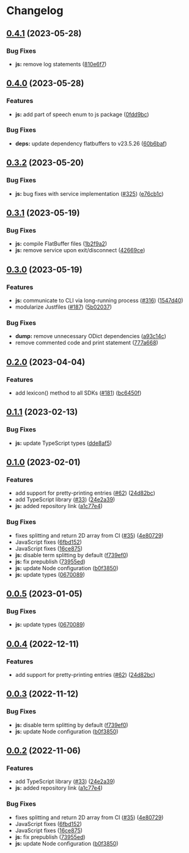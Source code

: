# Changelog

## [0.4.1](https://github.com/TheOpenDictionary/odict/compare/js-v0.4.0...js-v0.4.1) (2023-05-28)


### Bug Fixes

* **js:** remove log statements ([810e6f7](https://github.com/TheOpenDictionary/odict/commit/810e6f7b0a772cc0d58797f02ff4c962a9e98bcc))

## [0.4.0](https://github.com/TheOpenDictionary/odict/compare/js-v0.3.2...js-v0.4.0) (2023-05-28)


### Features

* **js:** add part of speech enum to js package ([0fdd9bc](https://github.com/TheOpenDictionary/odict/commit/0fdd9bc073a20769a6bb80939290a8981d526920))


### Bug Fixes

* **deps:** update dependency flatbuffers to v23.5.26 ([60b6baf](https://github.com/TheOpenDictionary/odict/commit/60b6baf51caaf8d835a5bc8d2c1c052926224364))

## [0.3.2](https://github.com/TheOpenDictionary/odict/compare/js-v0.3.1...js-v0.3.2) (2023-05-20)


### Bug Fixes

* **js:** bug fixes with service implementation ([#325](https://github.com/TheOpenDictionary/odict/issues/325)) ([e76cb1c](https://github.com/TheOpenDictionary/odict/commit/e76cb1c1ba1724528d7113c924d2b582494eb11b))

## [0.3.1](https://github.com/TheOpenDictionary/odict/compare/js-v0.3.0...js-v0.3.1) (2023-05-19)


### Bug Fixes

* **js:** compile FlatBuffer files ([1b2f9a2](https://github.com/TheOpenDictionary/odict/commit/1b2f9a25def93b954ada35d31db0dc4367fc4d4d))
* **js:** remove service upon exit/disconnect ([42669ce](https://github.com/TheOpenDictionary/odict/commit/42669ce4e7478d5acd69342dac70d9cebcbc4c4a))

## [0.3.0](https://github.com/TheOpenDictionary/odict/compare/js-v0.2.0...js-v0.3.0) (2023-05-19)


### Features

* **js:** communicate to CLI via long-running process ([#316](https://github.com/TheOpenDictionary/odict/issues/316)) ([1547d40](https://github.com/TheOpenDictionary/odict/commit/1547d409af52763dac16ab7cb3e11b7cb89609e2))
* modularize Justfiles ([#187](https://github.com/TheOpenDictionary/odict/issues/187)) ([5b02037](https://github.com/TheOpenDictionary/odict/commit/5b0203772975518cb2428b36a7dbb7c050179937))


### Bug Fixes

* **dump:** remove unnecessary ODict dependencies ([a93c14c](https://github.com/TheOpenDictionary/odict/commit/a93c14cd108764c86ad2fa3b4c8fc721aaace0c7))
* remove commented code and print statement ([777a668](https://github.com/TheOpenDictionary/odict/commit/777a6686179bc0b5cdd294b2bcc9cf7e81364587))

## [0.2.0](https://github.com/TheOpenDictionary/odict/compare/js-v0.1.1...js-v0.2.0) (2023-04-04)


### Features

* add lexicon() method to all SDKs ([#181](https://github.com/TheOpenDictionary/odict/issues/181)) ([bc6450f](https://github.com/TheOpenDictionary/odict/commit/bc6450fdbc2e9848e1376a6433aa6b759219ff1f))

## [0.1.1](https://github.com/TheOpenDictionary/odict/compare/js-v0.1.0...js-v0.1.1) (2023-02-13)


### Bug Fixes

* **js:** update TypeScript types ([dde8af5](https://github.com/TheOpenDictionary/odict/commit/dde8af56457e44ac1bee808f02ba18a640bb86ac))

## [0.1.0](https://github.com/TheOpenDictionary/odict/compare/js-v0.0.5...js-v0.1.0) (2023-02-01)


### Features

* add support for pretty-printing entries ([#62](https://github.com/TheOpenDictionary/odict/issues/62)) ([24d82bc](https://github.com/TheOpenDictionary/odict/commit/24d82bcf44b896347f4c9e9210cfe72bea82d978))
* add TypeScript library ([#33](https://github.com/TheOpenDictionary/odict/issues/33)) ([24e2a39](https://github.com/TheOpenDictionary/odict/commit/24e2a397931ed6d9fcbf71b7cc347f5c8bc9f52d))
* **js:** added repository link ([a1c77e4](https://github.com/TheOpenDictionary/odict/commit/a1c77e48a1387afdbafdade58009627950095b45))


### Bug Fixes

* fixes splitting and return 2D array from CI ([#35](https://github.com/TheOpenDictionary/odict/issues/35)) ([4e80729](https://github.com/TheOpenDictionary/odict/commit/4e80729de3a96059774753b89ec336b66f1d729f))
* JavaScript fixes ([6fbd152](https://github.com/TheOpenDictionary/odict/commit/6fbd1528f63a55f6b2aded8f39b3ab155f62bb80))
* JavaScript fixes ([16ce875](https://github.com/TheOpenDictionary/odict/commit/16ce87517509c08c7081d5d24f0e82fcd3631793))
* **js:** disable term splitting by default ([f739ef0](https://github.com/TheOpenDictionary/odict/commit/f739ef0bc8ef4709b3fea52cc8b00486c547366d))
* **js:** fix prepublish ([73955ed](https://github.com/TheOpenDictionary/odict/commit/73955edf1cd85730661465c6d1859abc1a495db3))
* **js:** update Node configuration ([b0f3850](https://github.com/TheOpenDictionary/odict/commit/b0f385060cc45460d8ca38c699b00ad0cac9aa9e))
* **js:** update types ([0670089](https://github.com/TheOpenDictionary/odict/commit/0670089449ccc1601a8e6a08c41c8faffd981814))

## [0.0.5](https://github.com/TheOpenDictionary/odict/compare/theopendictionary-v0.0.4...theopendictionary-v0.0.5) (2023-01-05)


### Bug Fixes

* **js:** update types ([0670089](https://github.com/TheOpenDictionary/odict/commit/0670089449ccc1601a8e6a08c41c8faffd981814))

## [0.0.4](https://github.com/TheOpenDictionary/odict/compare/theopendictionary-v0.0.3...theopendictionary-v0.0.4) (2022-12-11)


### Features

* add support for pretty-printing entries ([#62](https://github.com/TheOpenDictionary/odict/issues/62)) ([24d82bc](https://github.com/TheOpenDictionary/odict/commit/24d82bcf44b896347f4c9e9210cfe72bea82d978))

## [0.0.3](https://github.com/TheOpenDictionary/odict/compare/theopendictionary-v0.0.2...theopendictionary-v0.0.3) (2022-11-12)


### Bug Fixes

* **js:** disable term splitting by default ([f739ef0](https://github.com/TheOpenDictionary/odict/commit/f739ef0bc8ef4709b3fea52cc8b00486c547366d))
* **js:** update Node configuration ([b0f3850](https://github.com/TheOpenDictionary/odict/commit/b0f385060cc45460d8ca38c699b00ad0cac9aa9e))

## [0.0.2](https://github.com/TheOpenDictionary/odict/compare/theopendictionary-v0.0.1...theopendictionary-v0.0.2) (2022-11-06)


### Features

* add TypeScript library ([#33](https://github.com/TheOpenDictionary/odict/issues/33)) ([24e2a39](https://github.com/TheOpenDictionary/odict/commit/24e2a397931ed6d9fcbf71b7cc347f5c8bc9f52d))
* **js:** added repository link ([a1c77e4](https://github.com/TheOpenDictionary/odict/commit/a1c77e48a1387afdbafdade58009627950095b45))


### Bug Fixes

* fixes splitting and return 2D array from CI ([#35](https://github.com/TheOpenDictionary/odict/issues/35)) ([4e80729](https://github.com/TheOpenDictionary/odict/commit/4e80729de3a96059774753b89ec336b66f1d729f))
* JavaScript fixes ([6fbd152](https://github.com/TheOpenDictionary/odict/commit/6fbd1528f63a55f6b2aded8f39b3ab155f62bb80))
* JavaScript fixes ([16ce875](https://github.com/TheOpenDictionary/odict/commit/16ce87517509c08c7081d5d24f0e82fcd3631793))
* **js:** fix prepublish ([73955ed](https://github.com/TheOpenDictionary/odict/commit/73955edf1cd85730661465c6d1859abc1a495db3))
* **js:** update Node configuration ([b0f3850](https://github.com/TheOpenDictionary/odict/commit/b0f385060cc45460d8ca38c699b00ad0cac9aa9e))
